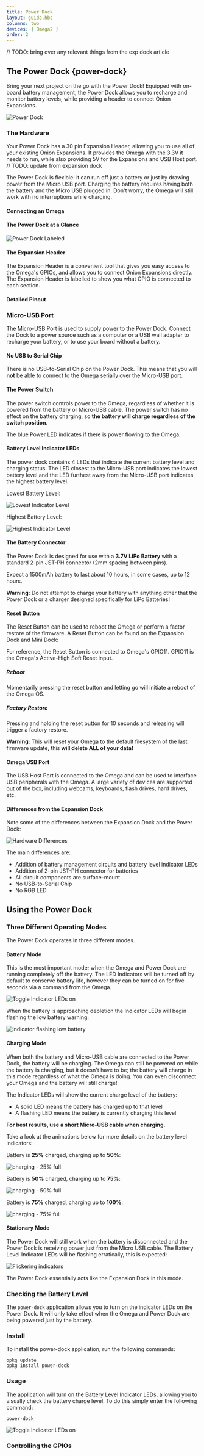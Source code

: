 ```yaml
---
title: Power Dock
layout: guide.hbs
columns: two
devices: [ Omega2 ]
order: 2
---
```



// TODO: bring over any relevant things from the exp dock article

## The Power Dock {power-dock}

<!-- [//]: # (Brief overview on the Power Dock. Highlight the features such as battery management, battery recharge, mobility (completely wireless).) -->
<!-- [//]: # (Briefly mention that the power dock is similar to but not the same as the expansion dock.) -->

Bring your next project on the go with the Power Dock! Equipped with on-board battery management, the Power Dock allows you to recharge and monitor battery levels, while providing a header to connect Onion Expansions.

![Power Dock](../img/power-dock-image.jpg)

### The Hardware

Your Power Dock has a 30 pin Expansion Header, allowing you to use all of your existing Onion Expansions. It provides the Omega with the 3.3V it needs to run, while also providing 5V for the Expansions and USB Host port.
// TODO: update from expansion dock

The Power Dock is flexible: it can run off just a battery or just by drawing power from the Micro USB port. Charging the battery requires having both the battery and the Micro USB plugged in. Don't worry, the Omega will still work with no interruptions while charging.

#### Connecting an Omega

<!-- [//]: # (picture guide on how to properly plug in an Omega) -->

#### The Power Dock at a Glance

![Power Dock Labeled](../img/power-dock-drawing.png)

#### The Expansion Header

<!-- [//]: # (breakout of the Omega's GPIOs, can be connected to other circuits directly, or can use Omega expansions) -->

The Expansion Header is a convenient tool that gives you easy access to the Omega's GPIOs, and allows you to connect Onion Expansions directly. The Expansion Header is labelled to show you what GPIO is connected to each section.


#### Detailed Pinout

<!-- [//]: # (A detailed pinout diagram of the Expansion Header, showing which pins are multiplexed - see Lazar for an example) -->


### Micro-USB Port

<!-- The Micro-USB Port is used to supply the Power Dock with ... power! Connect it to a computer or a USB wall adapter. -->
The Micro-USB Port is used to supply power to the Power Dock. Connect the Dock to a power source such as a computer or a USB wall adapter to recharge your battery, or to use your board without a battery.

<!-- [//]: # (fix up this text...) -->


#### No USB to Serial Chip

There is no USB-to-Serial Chip on the Power Dock. This means that you will **not** be able to connect to the Omega serially over the Micro-USB port.

<!-- [//]: # (add a link to connecting to your Omega with ssh aricle) -->

<!-- You can still connect to your Omega's terminal with SSH. You can learn how to do that in this [guide to connecting to the Omega](#connecting-to-the-omega) -->

#### The Power Switch

The power switch controls power to the Omega, regardless of whether it is powered from the battery or Micro-USB cable. The power switch has no effect on the battery charging, so **the battery will charge regardless of the switch position**.

The blue Power LED indicates if there is power flowing to the Omega.

<!-- [//]: # (add illustrations indicating the ON and OFF positions of the switch) -->


#### Battery Level Indicator LEDs

The power dock contains 4 LEDs that indicate the current battery level and charging status. The LED closest to the Micro-USB port indicates the lowest battery level and the LED furthest away from the Micro-USB port indicates the highest battery level.

Lowest Battery Level:

![Lowest Indicator Level](http://i.imgur.com/nSp3ylGl.jpg)

Highest Battery Level:

![Highest Indicator Level](http://i.imgur.com/m9CPAfel.jpg)

#### The Battery Connector

The Power Dock is designed for use with a **3.7V LiPo Battery** with a standard 2-pin JST-PH connector (2mm spacing between pins).

Expect a 1500mAh battery to last about 10 hours, in some cases, up to 12 hours.

<!-- It should take Y hours to fully charge it up again.  -->

**Warning:** Do not attempt to charge your battery with anything other that the Power Dock or a charger designed specifically for LiPo Batteries!


#### Reset Button

The Reset Button can be used to reboot the Omega or perform a factor restore of the firmware.
A Reset Button can be found on the Expansion Dock and Mini Dock:

For reference, the Reset Button is connected to Omega's GPIO11. GPIO11 is the Omega's Active-High Soft Reset input.

##### Reboot

Momentarily pressing the reset button and letting go will initiate a reboot of the Omega OS.

##### Factory Restore

Pressing and holding the reset button for 10 seconds and releasing will trigger a factory restore.

**Warning:** This will reset your Omega to the default filesystem of the last firmware update, this **will delete ALL of your data!**


#### Omega USB Port

<!-- [//]: # (USB port connected to the Omega - interface USB devices with the Omega, mention that it's a type A connector) -->

The USB Host Port is connected to the Omega and can be used to interface USB peripherals with the Omega. A large variety of devices are supported out of the box, including webcams, keyboards, flash drives, hard drives, etc.



#### Differences from the Expansion Dock
<!-- [//]: # (thinking about removing this e) -->

Note some of the differences between the Expansion Dock and the Power Dock:

![Hardware Differences](../img/power-dock-differences.jpg)

The main differences are:
  * Addition of battery management circuits and battery level indicator LEDs
  * Addition of 2-pin JST-PH connector for batteries
  * All circuit components are surface-mount
  * No USB-to-Serial Chip
  * No RGB LED




## Using the Power Dock

<!-- [//]: # (overview of what this section covers) -->


### Three Different Operating Modes

The Power Dock operates in three different modes.


<!-- Usage Modes: Battery Mode -->

#### Battery Mode

This is the most important mode; when the Omega and Power Dock are running completely off the battery. The LED Indicators will be turned off by default to conserve battery life, however they can be turned on for five seconds via a command from the Omega.

![Toggle Indicator LEDs on](http://i.imgur.com/DDKiAsP.gif)

When the battery is approaching depletion the Indicator LEDs will begin flashing the low battery warning:

![indicator flashing low battery](http://i.imgur.com/W8LPY77.gif)


<!-- Usage Modes: Charging Mode -->

#### Charging Mode

When both the battery and Micro-USB cable are connected to the Power Dock, the battery will be charging. The Omega can still be powered on while the battery is charging, but it doesn't have to be; the battery will charge in this mode regardless of what the Omega is doing. You can even disconnect your Omega and the battery will still charge!

The Indicator LEDs will show the current charge level of the battery:
  * A solid LED means the battery has charged up to that level
  * A flashing LED means the battery is currently charging this level

**For best results, use a short Micro-USB cable when charging.**

Take a look at the animations below for more details on the battery level indicators:

Battery is **25%** charged, charging up to **50%**:

![charging - 25% full](http://i.imgur.com/MsLDmLB.gif)


Battery is **50%** charged, charging up to **75%**:

![charging - 50% full](http://i.imgur.com/UjZR5iz.gif)

Battery is **75%** charged, charging up to **100%**:

![charging - 75% full](http://i.imgur.com/nt65BBB.gif)


<!-- Usage Modes: Stationary Mode -->

#### Stationary Mode

The Power Dock will still work when the battery is disconnected and the Power Dock is receiving power just from the Micro USB cable. The Battery Level Indicator LEDs will be flashing erratically, this is expected:

![Flickering indicators](http://i.imgur.com/GQz7dvT.gif)

The Power Dock essentially acts like the Expansion Dock in this mode.



<!-- SECTION -->
<!-- power-dock application -->

### Checking the Battery Level

[//]: # (explanation that you can visually see the battery level on the indicator LEDs AND in the operating system)

The `power-dock` application allows you to turn on the indicator LEDs on the Power Dock. It will only take effect when the Omega and Power Dock are being powered just by the battery.

### Install

To install the power-dock application, run the following commands:

```
opkg update
opkg install power-dock
```

### Usage

The application will turn on the Battery Level Indicator LEDs, allowing you to visually check the battery charge level. To do this simply enter the following command:

```
power-dock
```

![Toggle Indicator LEDs on](http://i.imgur.com/DDKiAsP.gif)

[//]: # (Add section describing the text output of the battery level)


### Controlling the GPIOs

[//]: # (mention how the GPIOs can be controlled and provide link to the gpio article)
